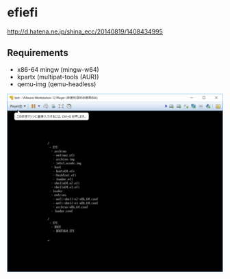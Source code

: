 # efiefi

http://d.hatena.ne.jp/shina_ecc/20140819/1408434995

## Requirements
- x86-64 mingw (mingw-w64)
- kpartx (multipat-tools (AUR))
- qemu-img (qemu-headless)

![tree](https://github.com/cookie-s/efiefi/raw/master/tree.png)
